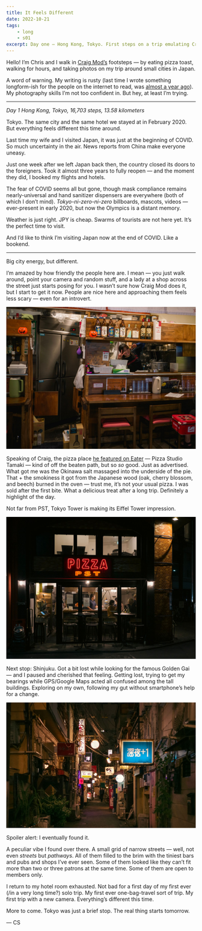 ```yaml
---
title: It Feels Different
date: 2022-10-21
tags: 
    - long
    - s01
excerpt: Day one — Hong Kong, Tokyo. First steps on a trip emulating Craig Mod's "Tiny Barber, Post Office" walk through Japan's mid-tier cities.
---
```

Hello! I’m Chris and I walk in [Craig Mod’s](https://craigmod.com/about/) footsteps — by eating pizza toast, walking for hours, and taking photos on my trip around small cities in Japan.

A word of warning. My writing is rusty (last time I wrote something longform-ish for the people on the internet to read, was [almost a year ago](https://metafinanse.pl/rok-tygrysa/)). My photography skills I’m not too confident in. But hey, at least I’m trying.

***

*Day 1*
*Hong Kong, Tokyo, 16,703 steps, 13.58 kilometers*

Tokyo. The same city and the same hotel we stayed at in February 2020. But everything feels different this time around.

Last time my wife and I visited Japan, it was just at the beginning of COVID. So much uncertainty in the air. News reports from China make everyone uneasy.

Just one week after we left Japan back then, the country closed its doors to the foreigners. Took it almost three years to fully reopen — and the moment they did, I booked my flights and hotels.

The fear of COVID seems all but gone, though mask compliance remains nearly-universal and hand sanitizer dispensers are everywhere (both of which I don’t mind). *Tokyo-ni-zero-ni-zero* billboards, mascots, videos — ever-present in early 2020, but now the Olympics is a distant memory.

Weather is just right. JPY is cheap. Swarms of tourists are not here yet. It’s the perfect time to visit.

And I’d like to think I’m visiting Japan now at the end of COVID. Like a bookend.

***

Big city energy, but different.

I’m amazed by how friendly the people here are. I mean — you just walk around, point your camera and random stuff, and a lady at a shop across the street just starts posing for you. I wasn’t sure how Craig Mod does it, but I start to get it now. People are nice here and approaching them feels less scary — even for an introvert.

<img src="/assets/images/ifd1.jpeg" alt="a cheerful shop manager">

Speaking of Craig, the pizza place [he featured on Eater](https://www.eater.com/2017/2/21/14670944/best-pizza-tokyo-guide) — Pizza Studio Tamaki — kind of off the beaten path, but so *so* good. Just as advertised. What got me was the Okinawa salt massaged into the underside of the pie. That + the smokiness it got from the Japanese wood (oak, cherry blossom, and beech) burned in the oven — trust me, it’s not your usual pizza. I was sold after the first bite. What a delicious treat after a long trip. Definitely a highlight of the day.

Not far from PST, Tokyo Tower is making its Eiffel Tower impression.

<img src="/assets/images/ifd2.jpeg" alt="Pizza Studio Tamaki from the outside, at night">

Next stop: Shinjuku. Got a bit lost while looking for the famous Golden Gai — and I paused and cherished that feeling. Getting lost, trying to get my bearings while GPS/Google Maps acted all confused among the tall buildings. Exploring on my own, following my gut without smartphone’s help for a change.

<img src="/assets/images/ifd3.jpeg" alt="a brightly-lit alleyway">

Spoiler alert: I eventually found it.

A peculiar vibe I found over there. A small grid of narrow streets — well, not even *streets* but *pathways*. All of them filled to the brim with the tiniest bars and pubs and shops I’ve ever seen. Some of them looked like they can’t fit more than two or three patrons at the same time. Some of them are open to members only.

I return to my hotel room exhausted. Not bad for a first day of my first ever (/in a very long time?) solo trip. My first ever one-bag-travel sort of trip. My first trip with a new camera. Everything’s different this time.

More to come. Tokyo was just a brief stop. The real thing starts tomorrow.

— CS 